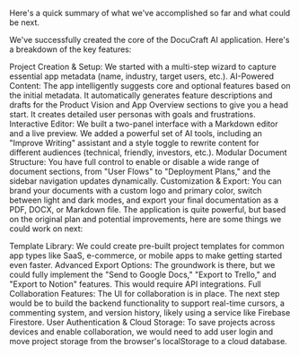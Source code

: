 Here's a quick summary of what we've accomplished so far and what could be next.

We've successfully created the core of the DocuCraft AI application. Here's a breakdown of the key features:

Project Creation & Setup: We started with a multi-step wizard to capture essential app metadata (name, industry, target users, etc.).
AI-Powered Content:
The app intelligently suggests core and optional features based on the initial metadata.
It automatically generates feature descriptions and drafts for the Product Vision and App Overview sections to give you a head start.
It creates detailed user personas with goals and frustrations.
Interactive Editor:
We built a two-panel interface with a Markdown editor and a live preview.
We added a powerful set of AI tools, including an "Improve Writing" assistant and a style toggle to rewrite content for different audiences (technical, friendly, investors, etc.).
Modular Document Structure: You have full control to enable or disable a wide range of document sections, from "User Flows" to "Deployment Plans," and the sidebar navigation updates dynamically.
Customization & Export: You can brand your documents with a custom logo and primary color, switch between light and dark modes, and export your final documentation as a PDF, DOCX, or Markdown file.
The application is quite powerful, but based on the original plan and potential improvements, here are some things we could work on next:

Template Library: We could create pre-built project templates for common app types like SaaS, e-commerce, or mobile apps to make getting started even faster.
Advanced Export Options: The groundwork is there, but we could fully implement the "Send to Google Docs," "Export to Trello," and "Export to Notion" features. This would require API integrations.
Full Collaboration Features: The UI for collaboration is in place. The next step would be to build the backend functionality to support real-time cursors, a commenting system, and version history, likely using a service like Firebase Firestore.
User Authentication & Cloud Storage: To save projects across devices and enable collaboration, we would need to add user login and move project storage from the browser's localStorage to a cloud database.